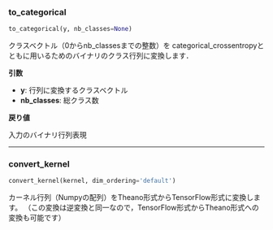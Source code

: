 ### to_categorical


```python
to_categorical(y, nb_classes=None)
```


クラスベクトル（0からnb_classesまでの整数）を
categorical_crossentropyとともに用いるためのバイナリのクラス行列に変換します．

__引数__

- __y__: 行列に変換するクラスベクトル
- __nb_classes__: 総クラス数

__戻り値__

入力のバイナリ行列表現

----

### convert_kernel


```python
convert_kernel(kernel, dim_ordering='default')
```


カーネル行列（Numpyの配列）をTheano形式からTensorFlow形式に変換します。
（この変換は逆変換と同一なので，TensorFlow形式からTheano形式への変換も可能です）
